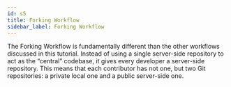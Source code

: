 ```yaml
---
id: s5
title: Forking Workflow
sidebar_label: Forking Workflow
---
```




The Forking Workflow is fundamentally different than the other workflows discussed in this tutorial.
Instead of using a single server-side repository to act as the “central” codebase, it gives every developer a server-side repository.
This means that each contributor has not one, but two Git repositories: a private local one and a public server-side one.
